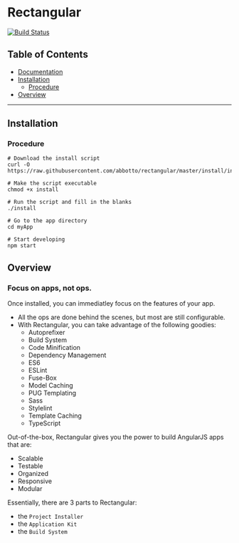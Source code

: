 # Rectangular
[![Build Status](https://travis-ci.org/abbotto/rectangular.svg?branch=master)](https://travis-ci.org/abbotto/rectangular)

## Table of Contents
* [Documentation](install/project/README.md)
* [Installation](#Installation)
	* [Procedure](#Procedure)
* [Overview](#Overview)

---

## <a name='Installation'></a>Installation

### <a name='Procedure'></a>Procedure
	# Download the install script
	curl -O https://raw.githubusercontent.com/abbotto/rectangular/master/install/install
	
	# Make the script executable
	chmod +x install
	
	# Run the script and fill in the blanks
	./install
	
	# Go to the app directory
	cd myApp

	# Start developing
	npm start

## <a name='Overview'></a>Overview

### Focus on apps, not ops.

Once installed, you can immediatley focus on the features of your app.
- All the ops are done behind the scenes, but most are still configurable.
- With Rectangular, you can take advantage of the following goodies:
	- Autoprefixer
	- Build System
	- Code Minification
	- Dependency Management
	- ES6
	- ESLint
	- Fuse-Box
	- Model Caching
	- PUG Templating
	- Sass
	- Stylelint
	- Template Caching
	- TypeScript

Out-of-the-box, Rectangular gives you the power to build AngularJS apps that are:
- Scalable
- Testable
- Organized
- Responsive
- Modular

Essentially, there are 3 parts to Rectangular:
- the `Project Installer`
- the `Application Kit`
- the `Build System`
